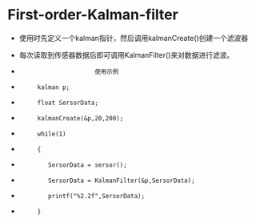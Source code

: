# First-order-Kalman-filter
                                                                                              
  *   使用时先定义一个kalman指针，然后调用kalmanCreate()创建一个滤波器
  *   每次读取到传感器数据后即可调用KalmanFilter()来对数据进行滤波。               

  *                          使用示例                                                    
  *          kalman p;                                                                   
  *          float SersorData;                                                            
  *          kalmanCreate(&p,20,200);                                                  
  *          while(1)                                                                     
  *          {                                                                            
  *             SersorData = sersor();                                                    
  *             SersorData = KalmanFilter(&p,SersorData);                                  
  *             printf("%2.2f",SersorData);                                               
  *          }            
